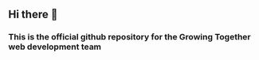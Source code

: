## Hi there 👋

### This is the official github repository for the Growing Together web development team
